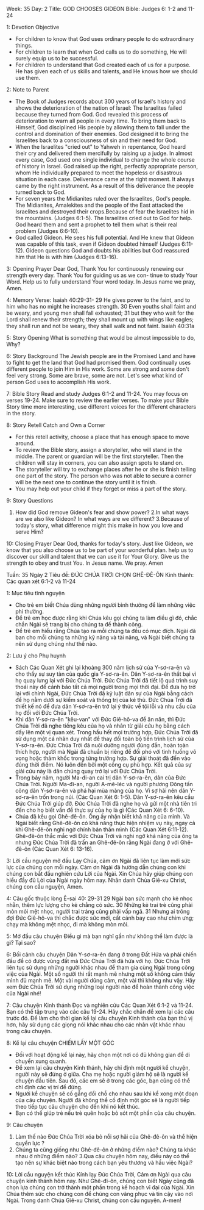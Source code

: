 Week: 35
Day: 2
Title:  GOD CHOOSES GIDEON
Bible: Judges 6: 1-2 and 11-24 

1: Devotion Objective
- For children to know that God uses ordinary people to do extraordinary things. 
- For children to learn that when God calls us to do something, He will surely equip us to be successful. 
- For children to understand that God created each of us for a purpose. He has given each of us skills and talents, and He knows how we should use them.

2: Note to Parent
- The Book of Judges records about 300 years of Israel's history and shows the deterioration of the nation of Israel: The Israelites failed because they turned from God. God revealed this process of deterioration to warn all people in every time. To bring them back to Himself, God disciplined His people by allowing them to fall under the control and domination of their enemies. God designed it to bring the Israelites back to a consciousness of sin and their need for God. 
- When the Israelites "cried out" to Yahweh in repentance, God heard their cry and delivered them mercifully by raising up a judge. In almost every case, God used one single individual to change the whole course of history in Israel. God raised up the right, perfectly appropriate person, whom He individually prepared to meet the hopeless or disastrous situation in each case. Deliverance came at the right moment. It always came by the right instrument. As a result of this deliverance the people turned back to God.
- For seven years the Midianites ruled over the Israelites, God's people. The Midianites, Amalekites and the people of the East attacked the Israelites and destroyed their crops.Because of fear the Israelites hid in the mountains. (Judges 6:1-5). The Israelites cried out to God for help. God heard them and sent a prophet to tell them what is their real problem (Judges 6:6-10). 
- God called Gideon. He sees his full potential. And He knew that Gideon was capable of this task, even if Gideon doubted himself (Judges 6:11-12). Gideon questions God and doubts his abilities but God reassured him that He is with him (Judges 6:13-16).

3: Opening Prayer
Dear God, Thank You for continuously renewing our strength every day. Thank You for guiding us as we con- tinue to study Your Word. Help us to fully understand Your word today. In Jesus name we pray, Amen. 

4: Memory Verse:
Isaiah 40:29-31- 29 He gives power to the faint, and to him who has no might he increases strength. 30 Even youths shall faint and be weary, and young men shall fall exhausted; 31 but they who wait for the Lord shall renew their strength; they shall mount up with wings like eagles; they shall run and not be weary, they shall walk and not faint. Isaiah 40:31a

5: Story Opening
What is something that would be almost impossible to do, Why?

6: Story Background
The Jewish people are in the Promised Land and have to fight to get the land that God had promised them. God continually uses different people to join Him in His work. Some are strong and some don't feel very strong. Some are brave, some are not. Let's see what kind of person God uses to accomplish His work. 

7: Bible Story
Read and study Judges 6:1-2 and 11-24. You may focus on verses 19-24. Make sure to review the earlier verses. To make your Bible Story time more interesting, use different voices for the different characters in the story. 

8: Story Retell
Catch and Own a Corner 
- For this retell activity, choose a place that has enough space to move around. 
- To review the Bible story, assign a storyteller, who will stand in the middle. The parent or guardian will be the first storyteller. Then the children will stay in corners, you can also assign spots to stand on. 
- The storyteller will try to exchange places after he or she is finish telling one part of the story. The person who was not able to secure a corner will be the next one to continue the story until it is finish. 
- You may help out your child if they forget or miss a part of the story.

9: Story Questions
1. How did God remove Gideon's fear and show power? 
2.In what ways are we also like Gideon? In what ways are we different? 
3.Because of today's story, what difference might this make in how you love and serve Him?

10: Closing Prayer
Dear God, thanks for today's story. Just like Gideon, we know that you also choose us to be part of your wonderful plan. help us to discover our skill and talent that we can use it for Your Glory. Give us the strength to obey and trust You. In Jesus name. We pray. Amen


Tuần: 35
Ngày 2
Tiêu đề: ĐỨC CHÚA TRỜI CHỌN GHÊ-ĐÊ-ÔN
Kinh thánh: Các quan xét 6:1-2 và 11-24

1: Mục tiêu tĩnh nguyện
- Cho trẻ em biết Chúa dùng những người bình thường để làm những việc phi thường.
- Để trẻ em học được rằng khi Chúa kêu gọi chúng ta làm điều gì đó, chắc chắn Ngài sẽ trang bị cho chúng ta để thành công.
- Để trẻ em hiểu rằng Chúa tạo ra mỗi chúng ta đều có mục đích. Ngài đã ban cho mỗi chúng ta những kỹ năng và tài năng, và Ngài biết chúng ta nên sử dụng chúng như thế nào.


2: Lưu ý cho Phụ huynh
- Sách Các Quan Xét ghi lại khoảng 300 năm lịch sử của Y-sơ-ra-ên và cho thấy sự suy tàn của quốc gia Y-sơ-ra-ên. Dân Y-sơ-ra-ên thất bại vì họ quay lưng lại với Đức Chúa Trời. Đức Chúa Trời đã tiết lộ quá trình suy thoái này để cảnh báo tất cả mọi người trong mọi thời đại. Để đưa họ trở lại với chính Ngài, Đức Chúa Trời đã kỷ luật dân sự của Ngài bằng cách để họ nằm dưới sự kiểm soát và thống trị của kẻ thù. Đức Chúa Trời đã thiết kế nó để đưa dân Y-sơ-ra-ên trở lại ý thức về tội lỗi và nhu cầu của họ đối với Đức Chúa Trời.
- Khi dân Y-sơ-ra-ên "kêu-van" với Đức Giê-hô-va để ăn năn, thì Đức Chúa Trời đã nghe tiếng kêu của họ và nhân từ giải cứu họ bằng cách dấy lên một  vị quan xét. Trong hầu hết mọi trường hợp, Đức Chúa Trời đã sử dụng một cá nhân duy nhất để thay đổi toàn bộ tiến trình lịch sử của Y-sơ-ra-ên. Đức Chúa Trời đã nuôi dưỡng người đúng đắn, hoàn toàn thích hợp, người mà Ngài đã chuẩn bị riêng để đối phó với tình huống vô vọng hoặc thảm khốc trong từng trường hợp. Sự giải thoát đã đến vào đúng thời điểm. Nó luôn đến bởi một công cụ phù hợp. Kết quả của sự giải cứu này là dân chúng quay trở lại với Đức Chúa Trời.
- Trong bảy năm, người Ma-đi-an cai trị dân Y-sơ-ra-ên, dân của Đức Chúa Trời. Người Ma-đi-an, người A-mê-léc và người phương Đông tấn công dân Y-sơ-ra-ên và phá hại mùa màng của họ. Vì sợ hãi nên dân Y-sơ-ra-ên trốn trong núi. (Các Quan Xét 6: 1-5). Dân Y-sơ-ra-ên kêu cầu Đức Chúa Trời giúp đỡ. Đức Chúa Trời đã nghe họ và gửi một nhà tiên tri đến cho họ biết vấn đề thực sự của họ là gì (Các Quan Xét 6: 6-10).
- Chúa đã kêu gọi Ghê-đê-ôn. Ông ấy nhận biết khả năng của mình. Và Ngài biết rằng Ghê-đê-ôn có khả năng thực hiện nhiệm vụ này, ngay cả khi Ghê-đê-ôn nghi ngờ chính bản thân mình (Các Quan Xét 6:11-12). Ghê-đê-ôn thắc mắc với Đức Chúa Trời và nghi ngờ khả năng của ông ta nhưng Đức Chúa Trời đã trấn an Ghê-đê-ôn rằng Ngài đang ở với Ghê-đê-ôn (Các Quan Xét 6: 13-16).

3: Lời cầu nguyện mở đầu
Lạy Chúa, cảm ơn Ngài đã liên tục làm mới sức lực của chúng con mỗi ngày. Cảm ơn Ngài đã hướng dẫn chúng con khi chúng con bắt đầu nghiên cứu Lời của Ngài. Xin Chúa hãy giúp chúng con hiểu đầy đủ Lời của Ngài ngày hôm nay. Nhân danh Chúa Giê-xu Christ, chúng con cầu nguyện, Amen.

4: Câu gốc thuộc lòng
  Ê-sai 40: 29-31
 29 Ngài ban sức mạnh cho kẻ nhọc nhằn, thêm lực lượng cho kẻ chẳng có sức. 30 Những kẻ trai trẻ cũng phải mòn mỏi mệt nhọc, người trai tráng cũng phải vấp ngã. 31 Nhưng ai trông đợi Đức Giê-hô-va thì chắc được sức mới, cất cánh bay cao như chim ưng; chạy mà không mệt nhọc, đi mà không mòn mỏi.


5: Mở đầu câu chuyện
Điều gì mà bạn nghĩ gần như không thể làm được là gì? Tại sao?

6: Bối cảnh câu chuyện
Dân Y-sơ-ra-ên đang ở trong Đất Hứa và phải chiến đấu để có được vùng đất mà Đức Chúa Trời đã hứa với họ. Đức Chúa Trời liên tục sử dụng những người khác nhau để tham gia cùng Ngài trong công việc của Ngài. Một số người thì rất mạnh mẽ nhưng một số không cảm thấy mình đủ mạnh mẽ. Một vài người dũng cảm, một vài thì không như vậy. Hãy xem Đức Chúa Trời sử dụng những loại người nào để hoàn thành công việc của Ngài nhé!

7: Câu chuyện Kinh thánh
Đọc và nghiên cứu Các Quan Xét 6:1-2 và 11-24. Bạn có thể tập trung vào các câu 19-24. Hãy chắc chắn để xem lại các câu trước đó. Để làm cho thời gian kể lại câu chuyện Kinh thánh của bạn thú vị hơn, hãy sử dụng các giọng nói khác nhau cho các nhân vật khác nhau trong câu chuyện.

8: Kể lại câu chuyện
CHIẾM LẤY MỘT GÓC
- Đối với hoạt động kể lại này, hãy chọn một nơi có đủ không gian để di chuyển xung quanh.
- Để xem lại câu chuyện Kinh thánh, hãy chỉ định một người kể chuyện, người này sẽ đứng ở giữa. Cha mẹ hoặc người giám hộ sẽ là người kể chuyện đầu tiên. Sau đó, các em sẽ ở trong các góc, bạn cũng có thể chỉ định các vị trí để đứng.
- Người kể chuyện sẽ cố gắng đổi chỗ cho nhau sau khi kể xong một đoạn của câu chuyện. Người đã không thể cố định một góc sẽ là người tiếp theo tiếp tục câu chuyện cho đến khi nó kết thúc.
- Bạn có thể giúp trẻ nếu trẻ quên hoặc bỏ sót một phần của câu chuyện.

9: Câu chuyện
1. Làm thế nào Đức Chúa Trời xóa bỏ nỗi sợ hãi của Ghê-đê-ôn và thể hiện quyền lực ?
2. Chúng ta cũng giống như Ghê-đê-ôn ở những điểm nào? Chúng ta khác nhau ở những điểm nào?
3.Qua câu chuyện hôm nay, điều này có thể tạo nên sự khác biệt nào trong cách bạn yêu thương và hầu việc Ngài?

10: Lời cầu nguyện kết thúc
Kính lạy Đức Chúa Trời, Cảm ơn Ngài qua câu chuyện kinh thánh hôm nay. Như Ghê-đi-ôn, chúng con biết Ngày cũng đã chọn lựa chúng con trở thành một phần trong kế hoạch vĩ đại của Ngài. Xin Chúa thêm sức cho chúng con để chúng con vâng phục và tin cậy vào nơi Ngài. Trong danh Chúa Giê-xu Christ, chúng con cầu nguyện. A-men!